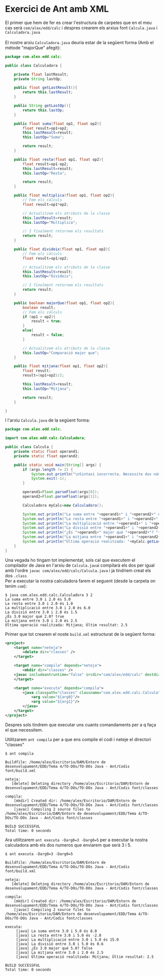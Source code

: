 # Exercici de Ant amb XML

El primer que hem de fer es crear l'estructura de carpetes que en el meu cas serà `com/alex/edd/calc` i despres crearem els arxius font `Calcula.java` i `Calculadora.java`\
\
El nostre arxiu `Calculadora.java` deuría estar de la següent forma (Amb el métode "majorQue" afegit):

```java
package com.alex.edd.calc;

public class Calculadora {

    private float lastResult;
    private String lastOp;

    public float getLastResult(){
        return this.lastResult;
    }

    public String getLastOp(){
        return this.lastOp;
    }

    public float suma(float op1, float op2){
        float result=op1+op2;
        this.lastResult=result;
        this.lastOp="Suma";

        return result;
    }

    public float resta(float op1, float op2){
        float result=op1-op2;
        this.lastResult=result;
        this.lastOp="Resta";

        return result;
    }

    public float multiplica(float op1, float op2){
        // Fem els càlculs
        float result=op1*op2;

        // Actualitzem els atributs de la classe
        this.lastResult=result;
        this.lastOp="Multiplica";

        // I finalment retornem els resultats
        return result;
    }

    public float divideix(float op1, float op2){
        // Fem els càlculs
        float result=op1/op2;

        // Actualitzem els atributs de la classe
        this.lastResult=result;
        this.lastOp="Divideix";

        // I finalment retornem els resultats
        return result;
    }

    public boolean majorQue(float op1, float op2){
        boolean result;
        // Fem els càlculs
        if (op1 > op2){
            result = true;
        }
        else{
            result = false;
        }

        // Actualitzem els atributs de la classe
        this.lastOp="Comparació major que";
    }

    public float mitjana(float op1, float op2){
        float result;
        result=(op1+op2)/2;

        this.lastResult=result;
        this.lastOp="Mitjana";

        return result;
    }

}
```

I l'arxiu `Calcula.java` de la següent forma:

```java
package com.alex.edd.calc;

import com.alex.edd.calc.Calculadora;

public class Calcula {
    private static float operand1;
    private static float operand2;

    public static void main(String[] args) {
        if (args.length != 2) {
            System.out.println("\nSintaxi incorrecta. Necessite dos números.");
            System.exit(-1);
        }

        operand1=Float.parseFloat(args[0]);
        operand2=Float.parseFloat(args[1]);

        Calculadora myCalc=new Calculadora();

        System.out.println("La suma entre "+operand1+" i "+operand2+" és "+myCalc.suma(operand1, operand2));
        System.out.println("La resta entre "+operand1+" i "+operand2+" és "+myCalc.resta(operand1, operand2));
        System.out.println("La multiplicació entre "+operand1+" i "+operand2+" és "+myCalc.multiplica(operand1, operand2));
        System.out.println("La divisió entre "+operand1+" i "+operand2+" és "+myCalc.divideix(operand1, operand2));
        System.out.println("¿És "+operand1+" major qué "+operand2+"? "+myCalc.majorQue(operand1, operand2));
        System.out.println("La mitjana entre "+operand1+" i "+operand2+" és: "+myCalc.mitjana(operand1, operand2));
        System.out.println("Última operació realitzada: "+myCalc.getLastOp()+" | Últim resultat no lógic: "+myCalc.getLastResult());
    }
}
```

Una vegada ho tingam tot implementat, sols cal que executem el compilador de Java en l'arxiu de `Calcula.java`i compilarà els dos per igual amb l'ordre `javac com/alex/edd/calc/Calcula.java` i ja tindriem creat els dos `.class`\
Per a executar la nostra calculadora farem el seguent (desde la carpeta on tenim `com`):

```console
$ java com.alex.edd.calc.Calculadora 3 2
La suma entre 3.0 i 2.0 és 5.0
La resta entre 3.0 i 2.0 és 1.0
La multiplicació entre 3.0 i 2.0 és 6.0
La divisió entre 3.0 i 2.0 és 1.5
¿És 3.0 major qué 2.0? true
La mitjana entre 3.0 i 2.0 és 2.5
Última operació realitzada: Mitjana; Últim resultat: 2.5
```

Primer que tot crearem el noste `build.xml` estructurat de la següent forma:

```xml
<project>
    <target name="neteja">
        <delete dir="classes" />
    </target>

    <target name="compila" depends="neteja">
        <mkdir dir="classes" />
    <javac includeantruntime="false" srcdir="com/alex/edd/calc" destdir="classes" />
    </target>

    <target name="executa" depends="compila">
        <java classpath="classes" classname="com.alex.edd.calc.Calcula">
            <arg value="${arg0}"/>
            <arg value="${arg1}"/>
        </java>
    </target>
</project>
```

Despres sols tindrem que executar uns cuants comandaments per a q faça el que necessitem.

Utilitzarem `ant compila` per a que ens compile el codi i neteje el directori "classes"

```console
$ ant compila

Buildfile: /home/alex/Escritorio/DAM/Entorn de desenvolupament/EDD/Tema 4/TO-DOs/TO-DOs Java - Ant/Codis font/build.xml

neteja:
   [delete] Deleting directory /home/alex/Escritorio/DAM/Entorn de desenvolupament/EDD/Tema 4/TO-DOs/TO-DOs Java - Ant/Codis font/classes

compila:
    [mkdir] Created dir: /home/alex/Escritorio/DAM/Entorn de desenvolupament/EDD/Tema 4/TO-DOs/TO-DOs Java - Ant/Codis font/classes
    [javac] Compiling 2 source files to /home/alex/Escritorio/DAM/Entorn de desenvolupament/EDD/Tema 4/TO-DOs/TO-DOs Java - Ant/Codis font/classes

BUILD SUCCESSFUL
Total time: 0 seconds
```

Ara utilitzarem `ant executa -Darg0=3 -Darg0=5` per a executar la nostra calculadora amb els dos numeros que enviarem que serà 3 i 5.

```console
$ ant executa -Darg0=3 -Darg0=5

Buildfile: /home/alex/Escritorio/DAM/Entorn de desenvolupament/EDD/Tema 4/TO-DOs/TO-DOs Java - Ant/Codis font/build.xml

neteja:
   [delete] Deleting directory /home/alex/Escritorio/DAM/Entorn de desenvolupament/EDD/Tema 4/TO-DOs/TO-DOs Java - Ant/Codis font/classes

compila:
    [mkdir] Created dir: /home/alex/Escritorio/DAM/Entorn de desenvolupament/EDD/Tema 4/TO-DOs/TO-DOs Java - Ant/Codis font/classes
    [javac] Compiling 2 source files to /home/alex/Escritorio/DAM/Entorn de desenvolupament/EDD/Tema 4/TO-DOs/TO-DOs Java - Ant/Codis font/classes

executa:
     [java] La suma entre 3.0 i 5.0 és 8.0
     [java] La resta entre 3.0 i 5.0 és -2.0
     [java] La multiplicació entre 3.0 i 5.0 és 15.0
     [java] La divisió entre 3.0 i 5.0 és 0.6
     [java] ¿És 3.0 major qué 5.0? false
     [java] La mitjana entre 3.0 i 2.0 és 2.5
     [java] Última operació realitzada: Mitjana; Últim resultat: 2.5

BUILD SUCCESSFUL
Total time: 0 seconds
```
